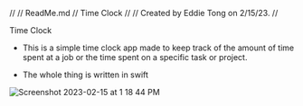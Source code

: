 //
//  ReadMe.md
//  Time Clock
//
//  Created by Eddie Tong on 2/15/23.
//

Time Clock

- This is a simple time clock app made to keep track of the amount of time spent at a job or the time spent on a specific task or project.

- The whole thing is written in swift

![Screenshot 2023-02-15 at 1 18 44 PM](https://user-images.githubusercontent.com/122298502/219145860-d71cc05e-2dd8-455a-847c-381b1c79f615.png)
